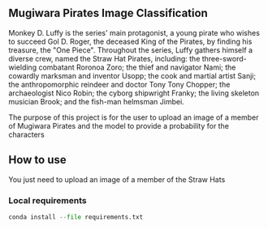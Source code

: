 ## Mugiwara Pirates Image Classification

Monkey D. Luffy is the series' main protagonist, a young pirate who wishes to succeed Gol D. Roger, the deceased King of the Pirates, by finding his treasure, the "One Piece". Throughout the series, Luffy gathers himself a diverse crew, named the Straw Hat Pirates, including: the three-sword-wielding combatant Roronoa Zoro; the thief and navigator Nami; the cowardly marksman and inventor Usopp; the cook and martial artist Sanji; the anthropomorphic reindeer and doctor Tony Tony Chopper; the archaeologist Nico Robin; the cyborg shipwright Franky; the living skeleton musician Brook; and the fish-man helmsman Jimbei. 

The purpose of this project is for the user to upload an image of a member of Mugiwara Pirates and the model to provide a probability for the characters

## How to use

You just need to upload an image of a member of the Straw Hats



### Local requirements

```python
conda install --file requirements.txt
```

